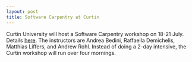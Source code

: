 ```yaml
---
layout: post
title: Software Carpentry at Curtin
---
```


Curtin University will host a Software Carpentry workshop on 18-21 July. Details [here](https://curtinic.github.io/SWC-2016-07-18/).
The instructors are Andrea Bedini, Raffaella Demichelis, Matthias Liffers, and Andrew Rohl. Instead of doing a 2-day intensive, 
the Curtin workshop will run over four mornings.


